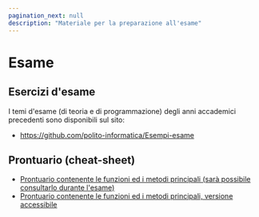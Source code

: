 ```yaml
---
pagination_next: null
description: "Materiale per la preparazione all'esame"
---
```



# Esame

## Esercizi d'esame

I temi d'esame (di teoria e di programmazione) degli anni accademici precedenti sono disponibili sul sito:
- https://github.com/polito-informatica/Esempi-esame


## Prontuario (cheat-sheet)
- [Prontuario contenente le funzioni ed i metodi principali (sarà possibile consultarlo durante l'esame)](https://polito-informatica.github.io/Materiale/CheatSheet/Python_Cheat_Sheet-3.2.pdf)
- [Prontuario contenente le funzioni ed i metodi principali, versione accessibile](https://polito-informatica.github.io/Materiale/CheatSheet/Python_Cheat_Sheet-Accessibile-v3.2.pdf)

